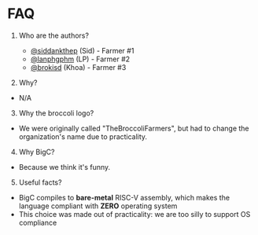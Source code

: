 # FAQ
1. Who are the authors? 
    - [@siddankthep](https://github.com/siddankthep) (Sid) - Farmer #1 
    - [@lanphgphm](https://github.com/lanphgphm) (LP) - Farmer #2
    - [@brokisd](https://github.com/BroKisD) (Khoa) - Farmer #3

2. Why? 
- N/A

3. Why the broccoli logo? 
- We were originally called "TheBroccoliFarmers", but had to change the organization's name due to practicality. 

4. Why BigC? 
- Because we think it's funny. 

5. Useful facts? 
- BigC compiles to **bare-metal** RISC-V assembly, which makes the language compliant with **ZERO** operating system
- This choice was made out of practicality: we are too silly to support OS compliance 
